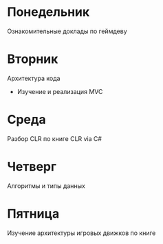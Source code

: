 # Понедельник
Ознакомительные доклады по геймдеву

# Вторник
Архитектура кода
* Изучение и реализация MVC

# Среда 
Разбор CLR по книге CLR via C#

# Четверг 
Алгоритмы и типы данных

# Пятница 
Изучение архитектуры игровых движков по книге